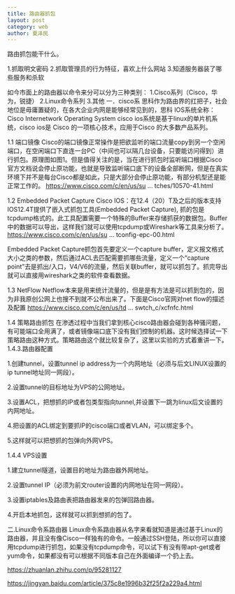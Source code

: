 ```yaml
---
title: 路由器抓包
layout: post
category: web
author: 夏泽民
---
```

路由抓包能干什么。

1.抓取明文密码
2.抓取管理员的行为特征，喜欢上什么网站
3.知道服务器装了哪些服务和杀软

如今市面上的路由器以命令来分可以分为三种类别：
1.Cisco系列（Cisco，华为，锐捷）
2.Linux命令系列
3.其他
一．cisco系
思科作为路由界的扛把子，社会地位是毋庸置疑的，在各大企业内网是能够经常见到的，思科 IOS系统全称：Cisco Internetwork Operating System cisco ios系统是基于linux的单片机系统，cisco ios是 Cisco 的一项核心技术，应用于Cisco 的大多数产品系列。

1.1 端口镜像
Cisco的端口镜像正常操作是把欲监听的端口流量copy到另一个空闲端口，在空闲端口下直连一台PC（中间也可以隔几台设备，只要能访问得到）进行抓包。原理图如图1。但是值得关注的是，当在进行抓包时监听端口根据Cisco官方文档说会停止原功能，也就是导致监听端口底下的设备全部断网，但是在真实环境下并不是每台Cisco都是如此，只是大部分会停止原功能，有部分机型还是能正常工作的。
https://www.cisco.com/c/en/us/su ... tches/10570-41.html

1.2 Embedded Packet Capture
Cisco IOS：在12.4（20）T及之后的版本支持IOS12.4T提供了嵌入式抓包工具(Embedded Packet Capture), 抓的包是tcpdump格式的。此工具配置需要一个特殊的Buffer来存储抓获的数据包。Buffer中的数据可以导出，这样我们就可以使用tcpdump或Wireshark等工具来分析了。https://www.cisco.com/c/en/us/su ... tconfig-epc-00.html

Embedded Packet Capture抓包首先要定义一个capture buffer，定义报文格式大小之类的参数，然后通过ACL去匹配需要抓哪些流量，定义一个“capture point”去是抓出/入口，V4/V6的流量，然后关联buffer，就可以抓包了。抓完导出就可以直接用wireshark之类的软件查看数据。

1.3 NetFlow
Netflow本来是用来统计流量的，但是是有方法是可以抓到包的，因为非我原创公网上也搜不到就不公布出来了。下面是Cisco官网对net flow的描述及配置
https://www.cisco.com/c/en/us/td ... swtch_c/xcfnfc.html

1.4 策略路由抓包
在渗透过程中当我们拿到核心cisco路由器会碰到各种骚问题，有可能端口全用满了，或者镜像端口底下没有我们控制的机器。这时候选择试一下策略路由这种方式。策略路由这个就比较复杂了，这里以实验的方式着重讲一下。
1.4.3.路由器配置

1.创建tunnel，设置tunnel ip address为一个内网地址（必须与后文LINUX设置的ip tunnel地址同一网段）。

2.设置tunnel的目标地址为VPS的公网地址。

3.设置ACL，把想抓的IP或者包类型指向tunnel,并设置下一跳为linux后文设置的内网地址。

4.把设置的ACL绑定到要抓IP的cisco端口或者VLAN，可以绑定多个。

5.这样就可以把想抓的包弹向外网VPS。



1.4.4 VPS设置

1.建立tunnel隧道，设置目的地址为路由器外网地址。

2.设置tunnel IP（必须为前文router设置的内网地址在同一网段）。

3.设置iptables及路由表把路由器发来的包弹回路由器。

4.开启本地抓包，这样就可以抓到想抓的包了。

二.Linux命令系路由器
Linux命令系路由器从名字来看就知道是通过基于Linux的路由器，并且没有像Cisco一样独有的命令。一般通过SSH登陆，所以你可以直接用tcpdump进行抓包，如果没有tcpdump命令，可以试下有没有带apt-get或者yum命令，如果都没有可以根据不同版本自己在外面编译一个扔上去。
<!-- more -->
https://zhuanlan.zhihu.com/p/95281127

https://jingyan.baidu.com/article/375c8e1996b32f25f2a229a4.html
